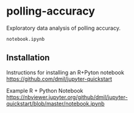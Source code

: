 # polling-accuracy

Exploratory data analysis of polling accuracy.

`notebook.ipynb`




## Installation

Instructions for installing an R+Pyton notebook
https://github.com/dmil/jupyter-quickstart

Example R + Python Notebook
https://nbviewer.jupyter.org/github/dmil/jupyter-quickstart/blob/master/notebook.ipynb
